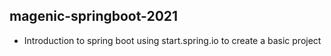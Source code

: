 ## magenic-springboot-2021
* Introduction to spring boot using start.spring.io to create a basic project
